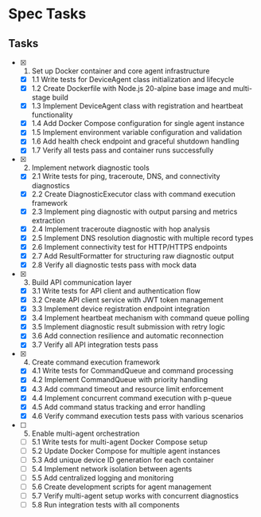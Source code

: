 # Spec Tasks

## Tasks

- [x] 1. Set up Docker container and core agent infrastructure
  - [x] 1.1 Write tests for DeviceAgent class initialization and lifecycle
  - [x] 1.2 Create Dockerfile with Node.js 20-alpine base image and multi-stage build
  - [x] 1.3 Implement DeviceAgent class with registration and heartbeat functionality
  - [x] 1.4 Add Docker Compose configuration for single agent instance
  - [x] 1.5 Implement environment variable configuration and validation
  - [x] 1.6 Add health check endpoint and graceful shutdown handling
  - [x] 1.7 Verify all tests pass and container runs successfully

- [x] 2. Implement network diagnostic tools
  - [x] 2.1 Write tests for ping, traceroute, DNS, and connectivity diagnostics
  - [x] 2.2 Create DiagnosticExecutor class with command execution framework
  - [x] 2.3 Implement ping diagnostic with output parsing and metrics extraction
  - [x] 2.4 Implement traceroute diagnostic with hop analysis
  - [x] 2.5 Implement DNS resolution diagnostic with multiple record types
  - [x] 2.6 Implement connectivity test for HTTP/HTTPS endpoints
  - [x] 2.7 Add ResultFormatter for structuring raw diagnostic output
  - [x] 2.8 Verify all diagnostic tests pass with mock data

- [x] 3. Build API communication layer
  - [x] 3.1 Write tests for API client and authentication flow
  - [x] 3.2 Create API client service with JWT token management
  - [x] 3.3 Implement device registration endpoint integration
  - [x] 3.4 Implement heartbeat mechanism with command queue polling
  - [x] 3.5 Implement diagnostic result submission with retry logic
  - [x] 3.6 Add connection resilience and automatic reconnection
  - [x] 3.7 Verify all API integration tests pass

- [x] 4. Create command execution framework
  - [x] 4.1 Write tests for CommandQueue and command processing
  - [x] 4.2 Implement CommandQueue with priority handling
  - [x] 4.3 Add command timeout and resource limit enforcement
  - [x] 4.4 Implement concurrent command execution with p-queue
  - [x] 4.5 Add command status tracking and error handling
  - [x] 4.6 Verify command execution tests pass with various scenarios

- [ ] 5. Enable multi-agent orchestration
  - [ ] 5.1 Write tests for multi-agent Docker Compose setup
  - [ ] 5.2 Update Docker Compose for multiple agent instances
  - [ ] 5.3 Add unique device ID generation for each container
  - [ ] 5.4 Implement network isolation between agents
  - [ ] 5.5 Add centralized logging and monitoring
  - [ ] 5.6 Create development scripts for agent management
  - [ ] 5.7 Verify multi-agent setup works with concurrent diagnostics
  - [ ] 5.8 Run integration tests with all components
